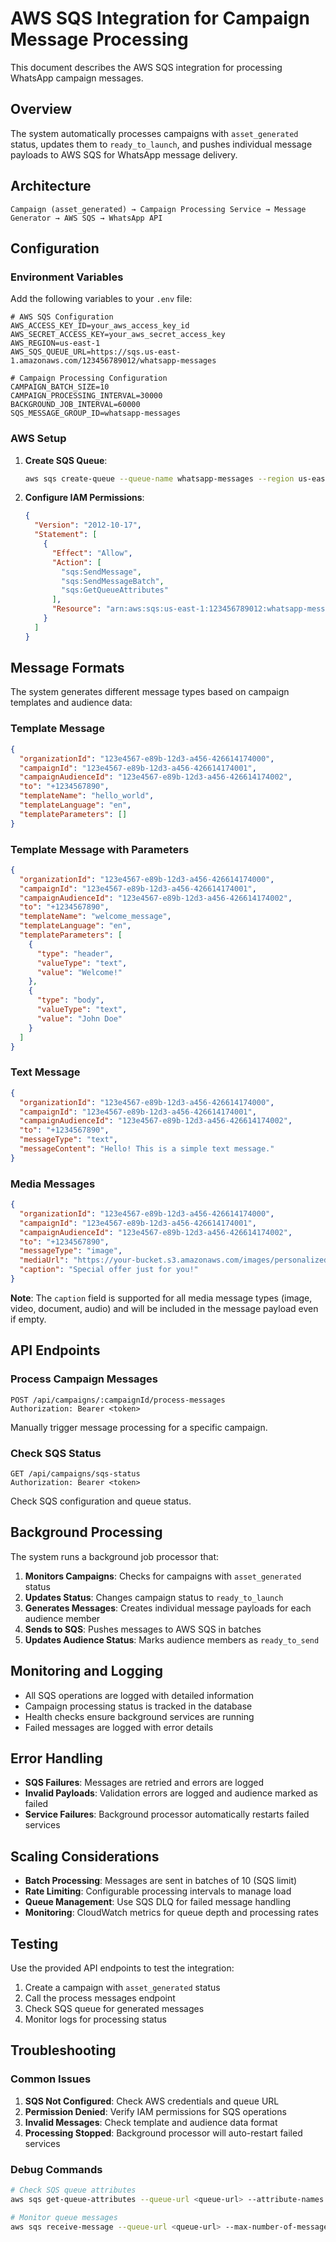 # AWS SQS Integration for Campaign Message Processing

This document describes the AWS SQS integration for processing WhatsApp campaign messages.

## Overview

The system automatically processes campaigns with `asset_generated` status, updates them to `ready_to_launch`, and pushes individual message payloads to AWS SQS for WhatsApp message delivery.

## Architecture

```
Campaign (asset_generated) → Campaign Processing Service → Message Generator → AWS SQS → WhatsApp API
```

## Configuration

### Environment Variables

Add the following variables to your `.env` file:

```env
# AWS SQS Configuration
AWS_ACCESS_KEY_ID=your_aws_access_key_id
AWS_SECRET_ACCESS_KEY=your_aws_secret_access_key
AWS_REGION=us-east-1
AWS_SQS_QUEUE_URL=https://sqs.us-east-1.amazonaws.com/123456789012/whatsapp-messages

# Campaign Processing Configuration
CAMPAIGN_BATCH_SIZE=10
CAMPAIGN_PROCESSING_INTERVAL=30000
BACKGROUND_JOB_INTERVAL=60000
SQS_MESSAGE_GROUP_ID=whatsapp-messages
```

### AWS Setup

1. **Create SQS Queue**:

   ```bash
   aws sqs create-queue --queue-name whatsapp-messages --region us-east-1
   ```

2. **Configure IAM Permissions**:
   ```json
   {
     "Version": "2012-10-17",
     "Statement": [
       {
         "Effect": "Allow",
         "Action": [
           "sqs:SendMessage",
           "sqs:SendMessageBatch",
           "sqs:GetQueueAttributes"
         ],
         "Resource": "arn:aws:sqs:us-east-1:123456789012:whatsapp-messages"
       }
     ]
   }
   ```

## Message Formats

The system generates different message types based on campaign templates and audience data:

### Template Message

```json
{
  "organizationId": "123e4567-e89b-12d3-a456-426614174000",
  "campaignId": "123e4567-e89b-12d3-a456-426614174001",
  "campaignAudienceId": "123e4567-e89b-12d3-a456-426614174002",
  "to": "+1234567890",
  "templateName": "hello_world",
  "templateLanguage": "en",
  "templateParameters": []
}
```

### Template Message with Parameters

```json
{
  "organizationId": "123e4567-e89b-12d3-a456-426614174000",
  "campaignId": "123e4567-e89b-12d3-a456-426614174001",
  "campaignAudienceId": "123e4567-e89b-12d3-a456-426614174002",
  "to": "+1234567890",
  "templateName": "welcome_message",
  "templateLanguage": "en",
  "templateParameters": [
    {
      "type": "header",
      "valueType": "text",
      "value": "Welcome!"
    },
    {
      "type": "body",
      "valueType": "text",
      "value": "John Doe"
    }
  ]
}
```

### Text Message

```json
{
  "organizationId": "123e4567-e89b-12d3-a456-426614174000",
  "campaignId": "123e4567-e89b-12d3-a456-426614174001",
  "campaignAudienceId": "123e4567-e89b-12d3-a456-426614174002",
  "to": "+1234567890",
  "messageType": "text",
  "messageContent": "Hello! This is a simple text message."
}
```

### Media Messages

```json
{
  "organizationId": "123e4567-e89b-12d3-a456-426614174000",
  "campaignId": "123e4567-e89b-12d3-a456-426614174001",
  "campaignAudienceId": "123e4567-e89b-12d3-a456-426614174002",
  "to": "+1234567890",
  "messageType": "image",
  "mediaUrl": "https://your-bucket.s3.amazonaws.com/images/personalized-offer.jpg",
  "caption": "Special offer just for you!"
}
```

**Note**: The `caption` field is supported for all media message types (image, video, document, audio) and will be included in the message payload even if empty.

## API Endpoints

### Process Campaign Messages

```http
POST /api/campaigns/:campaignId/process-messages
Authorization: Bearer <token>
```

Manually trigger message processing for a specific campaign.

### Check SQS Status

```http
GET /api/campaigns/sqs-status
Authorization: Bearer <token>
```

Check SQS configuration and queue status.

## Background Processing

The system runs a background job processor that:

1. **Monitors Campaigns**: Checks for campaigns with `asset_generated` status
2. **Updates Status**: Changes campaign status to `ready_to_launch`
3. **Generates Messages**: Creates individual message payloads for each audience member
4. **Sends to SQS**: Pushes messages to AWS SQS in batches
5. **Updates Audience Status**: Marks audience members as `ready_to_send`

## Monitoring and Logging

- All SQS operations are logged with detailed information
- Campaign processing status is tracked in the database
- Health checks ensure background services are running
- Failed messages are logged with error details

## Error Handling

- **SQS Failures**: Messages are retried and errors are logged
- **Invalid Payloads**: Validation errors are logged and audience marked as failed
- **Service Failures**: Background processor automatically restarts failed services

## Scaling Considerations

- **Batch Processing**: Messages are sent in batches of 10 (SQS limit)
- **Rate Limiting**: Configurable processing intervals to manage load
- **Queue Management**: Use SQS DLQ for failed message handling
- **Monitoring**: CloudWatch metrics for queue depth and processing rates

## Testing

Use the provided API endpoints to test the integration:

1. Create a campaign with `asset_generated` status
2. Call the process messages endpoint
3. Check SQS queue for generated messages
4. Monitor logs for processing status

## Troubleshooting

### Common Issues

1. **SQS Not Configured**: Check AWS credentials and queue URL
2. **Permission Denied**: Verify IAM permissions for SQS operations
3. **Invalid Messages**: Check template and audience data format
4. **Processing Stopped**: Background processor will auto-restart failed services

### Debug Commands

```bash
# Check SQS queue attributes
aws sqs get-queue-attributes --queue-url <queue-url> --attribute-names All

# Monitor queue messages
aws sqs receive-message --queue-url <queue-url> --max-number-of-messages 10
```
